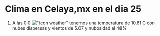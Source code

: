 # Clima en Celaya,mx en el dia 25

1. A las 0:0 !["icon weather"](http://openweathermap.org/img/w/03n.png) tenemos una temperatura de 10.61 C con nubes dispersas y  vientos de 5.07 y nubosidad al 48%
